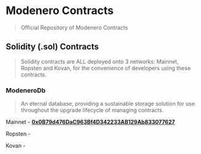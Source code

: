 # Modenero Contracts

> Official Repository of Modenero Contracts

## Solidity (.sol) Contracts

> Solidity contracts are ALL deployed onto 3 networks: Mainnet, Ropsten and Kovan, for the convenience of developers using these contracts.

### ModeneroDb

> An eternal database, providing a sustainable storage solution for use throughout the upgrade lifecycle of managing contracts.

Mainnet - __[0x0B79d476DaC963Bf4D342233AB129Ab833077627](https://etherscan.io/address/0x0b79d476dac963bf4d342233ab129ab833077627#code)__

Ropsten -

Kovan -
